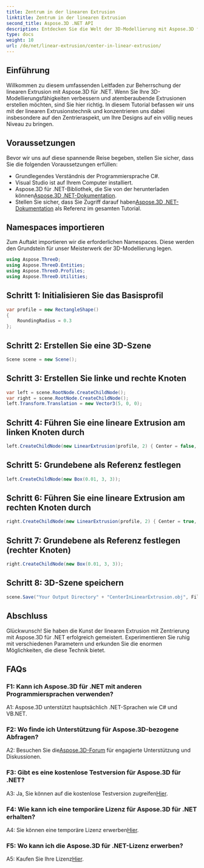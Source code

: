 ```yaml
---
title: Zentrum in der linearen Extrusion
linktitle: Zentrum in der linearen Extrusion
second_title: Aspose.3D .NET API
description: Entdecken Sie die Welt der 3D-Modellierung mit Aspose.3D für .NET. Zentrieren Sie lineare Extrusionstechniken, erstellen Sie atemberaubende Designs und lassen Sie Ihrer Kreativität freien Lauf.
type: docs
weight: 10
url: /de/net/linear-extrusion/center-in-linear-extrusion/
---
```

## Einführung

Willkommen zu diesem umfassenden Leitfaden zur Beherrschung der linearen Extrusion mit Aspose.3D für .NET. Wenn Sie Ihre 3D-Modellierungsfähigkeiten verbessern und atemberaubende Extrusionen erstellen möchten, sind Sie hier richtig. In diesem Tutorial befassen wir uns mit der linearen Extrusionstechnik und konzentrieren uns dabei insbesondere auf den Zentrieraspekt, um Ihre Designs auf ein völlig neues Niveau zu bringen.

## Voraussetzungen

Bevor wir uns auf diese spannende Reise begeben, stellen Sie sicher, dass Sie die folgenden Voraussetzungen erfüllen:

- Grundlegendes Verständnis der Programmiersprache C#.
- Visual Studio ist auf Ihrem Computer installiert.
-  Aspose.3D für .NET-Bibliothek, die Sie von der herunterladen können[Aspose.3D .NET-Dokumentation](https://reference.aspose.com/3d/net/).
-  Stellen Sie sicher, dass Sie Zugriff darauf haben[Aspose.3D .NET-Dokumentation](https://reference.aspose.com/3d/net/) als Referenz im gesamten Tutorial.

## Namespaces importieren

Zum Auftakt importieren wir die erforderlichen Namespaces. Diese werden den Grundstein für unser Meisterwerk der 3D-Modellierung legen.

```csharp
using Aspose.ThreeD;
using Aspose.ThreeD.Entities;
using Aspose.ThreeD.Profiles;
using Aspose.ThreeD.Utilities;
```

## Schritt 1: Initialisieren Sie das Basisprofil

```csharp
var profile = new RectangleShape()
{
    RoundingRadius = 0.3
};
```

## Schritt 2: Erstellen Sie eine 3D-Szene

```csharp
Scene scene = new Scene();
```

## Schritt 3: Erstellen Sie linke und rechte Knoten

```csharp
var left = scene.RootNode.CreateChildNode();
var right = scene.RootNode.CreateChildNode();
left.Transform.Translation = new Vector3(5, 0, 0);
```

## Schritt 4: Führen Sie eine lineare Extrusion am linken Knoten durch

```csharp
left.CreateChildNode(new LinearExtrusion(profile, 2) { Center = false, Slices = 3 });
```

## Schritt 5: Grundebene als Referenz festlegen

```csharp
left.CreateChildNode(new Box(0.01, 3, 3));
```

## Schritt 6: Führen Sie eine lineare Extrusion am rechten Knoten durch

```csharp
right.CreateChildNode(new LinearExtrusion(profile, 2) { Center = true, Slices = 3 });
```

## Schritt 7: Grundebene als Referenz festlegen (rechter Knoten)

```csharp
right.CreateChildNode(new Box(0.01, 3, 3));
```

## Schritt 8: 3D-Szene speichern

```csharp
scene.Save("Your Output Directory" + "CenterInLinearExtrusion.obj", FileFormat.WavefrontOBJ);
```

## Abschluss

Glückwunsch! Sie haben die Kunst der linearen Extrusion mit Zentrierung mit Aspose.3D für .NET erfolgreich gemeistert. Experimentieren Sie ruhig mit verschiedenen Parametern und erkunden Sie die enormen Möglichkeiten, die diese Technik bietet.

## FAQs

### F1: Kann ich Aspose.3D für .NET mit anderen Programmiersprachen verwenden?

A1: Aspose.3D unterstützt hauptsächlich .NET-Sprachen wie C# und VB.NET.

### F2: Wo finde ich Unterstützung für Aspose.3D-bezogene Abfragen?

 A2: Besuchen Sie die[Aspose.3D-Forum](https://forum.aspose.com/c/3d/18) für engagierte Unterstützung und Diskussionen.

### F3: Gibt es eine kostenlose Testversion für Aspose.3D für .NET?

 A3: Ja, Sie können auf die kostenlose Testversion zugreifen[Hier](https://releases.aspose.com/).

### F4: Wie kann ich eine temporäre Lizenz für Aspose.3D für .NET erhalten?

 A4: Sie können eine temporäre Lizenz erwerben[Hier](https://purchase.aspose.com/temporary-license/).

### F5: Wo kann ich die Aspose.3D für .NET-Lizenz erwerben?

 A5: Kaufen Sie Ihre Lizenz[Hier](https://purchase.aspose.com/buy).
